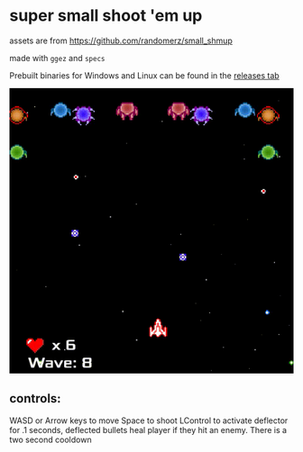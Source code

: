 # super small shoot 'em up

assets are from <https://github.com/randomerz/small_shmup>

made with `ggez` and `specs`

Prebuilt binaries for Windows and Linux can be found in the [releases tab](https://github.com/mkhan45/ssshmup/releases)

![](game.gif)


## controls:

WASD or Arrow keys to move
Space to shoot
LControl to activate deflector for .1 seconds, deflected bullets heal player if they hit an enemy. There is a two second cooldown
